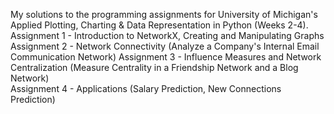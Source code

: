 My solutions to the programming assignments for University of Michigan's Applied Plotting, Charting & Data Representation in Python (Weeks 2-4).   
Assignment 1 - Introduction to NetworkX, Creating and Manipulating Graphs 
Assignment 2 - Network Connectivity (Analyze a Company's Internal Email Communication Network)
Assignment 3 - Influence Measures and Network Centralization (Measure Centrality in a Friendship Network and a Blog Network)  
Assignment 4 - Applications (Salary Prediction, New Connections Prediction)